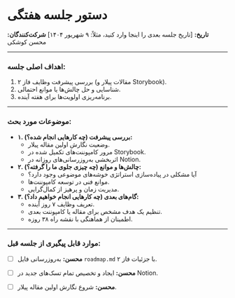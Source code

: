# دستور جلسه هفتگی

**تاریخ:** [تاریخ جلسه بعدی را اینجا وارد کنید، مثلاً: ۹ شهریور ۱۴۰۴]
**شرکت‌کنندگان:** محسن کوشکی

---

### اهداف اصلی جلسه:
1.  بررسی پیشرفت وظایف فاز ۲ (مقالات پیلار و Storybook).
2.  شناسایی و حل چالش‌ها یا موانع احتمالی.
3.  برنامه‌ریزی اولویت‌ها برای هفته آینده.

---

### موضوعات مورد بحث:
-   **۱. بررسی پیشرفت (چه کارهایی انجام شده؟):**
    -   وضعیت نگارش اولین مقاله پیلار.
    -   مرور کامپوننت‌های تکمیل شده در Storybook.
    -   اثربخشی به‌روزرسانی‌های روزانه در Notion.
-   **۲. چالش‌ها و موانع (چه چیزی جلوی ما را گرفته؟):**
    -   آیا مشکلی در پیاده‌سازی استراتژی خوشه‌های موضوعی وجود دارد؟
    -   موانع فنی در توسعه کامپوننت‌ها.
    -   مدیریت زمان و پرهیز از کمال‌گرایی.
-   **۳. گام‌های بعدی (چه کارهایی انجام خواهیم داد؟):**
    -   تعریف وظایف ۷ روز آینده.
    -   تنظیم یک هدف مشخص برای مقاله یا کامپوننت بعدی.
    -   اطمینان از هماهنگی با نقشه راه ۳۸ روزه.

---

### موارد قابل پیگیری از جلسه قبل:
-   [ ] **محسن:** به‌روزرسانی فایل `roadmap.md` با جزئیات فاز ۲.
-   [ ] **محسن:** ایجاد و تخصیص تمام تسک‌های جدید در Notion.
-   [ ] **محسن:** شروع نگارش اولین مقاله پیلار.

